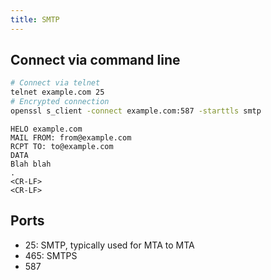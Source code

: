 ```yaml
---
title: SMTP
---
```


## Connect via command line

```bash
# Connect via telnet
telnet example.com 25
# Encrypted connection
openssl s_client -connect example.com:587 -starttls smtp
```

```
HELO example.com
MAIL FROM: from@example.com
RCPT TO: to@example.com
DATA
Blah blah
.
<CR-LF>
<CR-LF>
```

## Ports

* 25: SMTP, typically used for MTA to MTA
* 465: SMTPS
* 587


